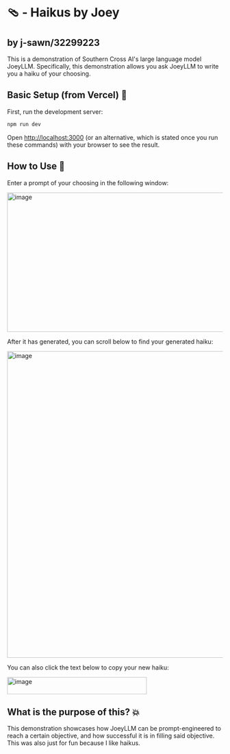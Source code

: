 # 🩴 - Haikus by Joey
## by j-sawn/32299223
This is a demonstration of Southern Cross AI's large language model JoeyLLM.  Specifically, this demonstration allows you ask JoeyLLM to write you a haiku of your choosing.

## Basic Setup (from Vercel) 🌿

First, run the development server:

```bash
npm run dev
```

Open [http://localhost:3000](http://localhost:3000) (or an alternative, which is stated once you run these commands) with your browser to see the result.

## How to Use 🦘

Enter a prompt of your choosing in the following window:

<img width="875" height="325" alt="image" src="https://github.com/user-attachments/assets/ba5ae057-3fa8-4ab4-85ed-d304a1c7ea3d" />


After it has generated, you can scroll below to find your generated haiku:

<img width="879" height="715" alt="image" src="https://github.com/user-attachments/assets/f8b2fc8a-152e-4fd8-b9bb-9f2d6ec800fe" />


You can also click the text below to copy your new haiku:

<img width="326" height="40" alt="image" src="https://github.com/user-attachments/assets/473f4865-6d17-4222-9311-4ac4ef24c2b4" />

## What is the purpose of this? 💥

This demonstration showcases how JoeyLLM can be prompt-engineered to reach a certain objective, and how successful it is in filling said objective.  This was also just for fun because I like haikus.

